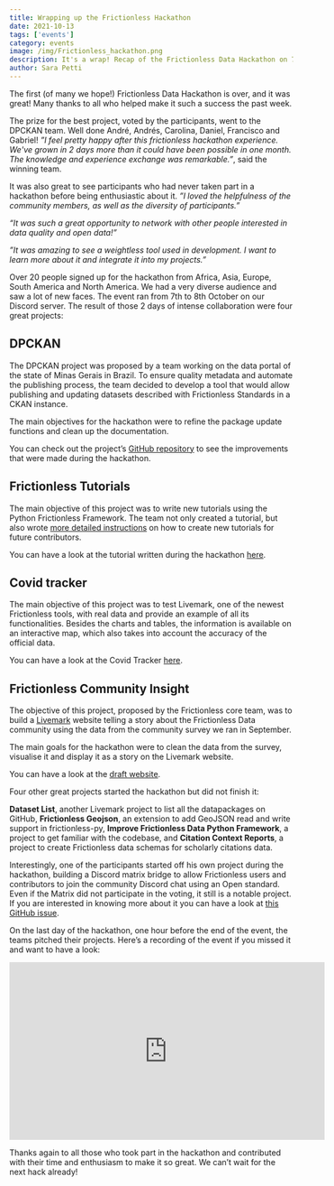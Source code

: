 ```yaml
---
title: Wrapping up the Frictionless Hackathon
date: 2021-10-13
tags: ['events']
category: events
image: /img/Frictionless_hackathon.png
description: It's a wrap! Recap of the Frictionless Data Hackathon on 7-8 October 
author: Sara Petti
---
```

The first (of many we hope!) Frictionless Data Hackathon is over, and it was great! Many thanks to all who helped make it such a success the past week. 

The prize for the best project, voted by the participants, went to the DPCKAN team. Well done André, Andrés, Carolina, Daniel, Francisco and Gabriel! 
*”I feel pretty happy after this frictionless hackathon experience. We've grown in 2 days more than it could have been possible in one month. The knowledge and experience exchange was remarkable.”*, said the winning team.

It was also great to see participants who had never taken part in a hackathon before being enthusiastic about it. *”I loved the helpfulness of the community members, as well as the diversity of participants.”*

*“It was such a great opportunity to network with other people interested in data quality and open data!”*

*”It was amazing to see a weightless tool used in development. I want to learn more about it and integrate it into my projects.”*

Over 20 people signed up for the hackathon from Africa, Asia, Europe, South America and North America. We had a very diverse audience and saw a lot of new faces. The event ran from 7th to 8th October on our Discord server. The result of those 2 days of intense collaboration were four great projects: 

## DPCKAN
The DPCKAN project was proposed by a team working on the data portal of the state of Minas Gerais in Brazil. To ensure quality metadata and automate the publishing process, the team decided to develop a tool that would allow publishing and updating datasets described with Frictionless Standards in a CKAN instance.

The main objectives for the hackathon were to refine the package update functions and clean up the documentation.

You can check out the project’s [GitHub repository](https://github.com/dados-mg/dpckan) to see the improvements that were made during the hackathon.

## Frictionless Tutorials
The main objective of this project was to write new tutorials using the Python Frictionless Framework. The team not only created a tutorial, but also wrote [more detailed instructions](https://docs.google.com/document/d/1zbWMmIeU8DUwzGaEih0JGJ-DMGug5-2UksRN1x4fvj8/edit?usp=sharing) on how to create new tutorials for future contributors.

You can have a look at the tutorial written during the hackathon [here](https://colab.research.google.com/drive/1tTtynfnExykcTYon1j6Y8OgzQZEXpQvP?usp=sharing).

## Covid tracker
The main objective of this project was to test Livemark, one of the newest Frictionless tools, with real data and provide an example of all its functionalities. Besides the charts and tables, the information is available on an interactive map, which also takes into account the accuracy of the official data. 

You can have a look at the Covid Tracker [here](https://covid-tracker.frictionlessdata.io/).

## Frictionless Community Insight
The objective of this project, proposed by the Frictionless core team, was to build a [Livemark](https://livemark.frictionlessdata.io/) website telling a story about the Frictionless Data community using the data from the community survey we ran in September. 

The main goals for the hackathon were to clean the data from the survey, visualise it and display it as a story on the Livemark website. 

You can have a look at the [draft website](https://community-insights.frictionlessdata.io/).

Four other great projects started the hackathon but did not finish it:

**Dataset List**, another Livemark project to list all the datapackages on GitHub, **Frictionless Geojson**, an extension to add GeoJSON read and write support in frictionless-py, **Improve Frictionless Data Python Framework**, a project to get familiar with the codebase, and **Citation Context Reports**, a project to create Frictionless data schemas for scholarly citations data.

Interestingly, one of the participants started off his own project during the hackathon, building a Discord matrix bridge to allow Frictionless users and contributors to join the community Discord chat using an Open standard. Even if the Matrix did not participate in the voting, it still is a notable project. If you are interested in knowing more about it you can have a look at [this GitHub issue](https://github.com/frictionlessdata/project/issues/698).

On the last day of the hackathon, one hour before the end of the event, the teams pitched their projects. Here’s a recording of the event if you missed it and want to have a look: 

<iframe width="560" height="315" src="https://www.youtube.com/embed/PKRKldaUB5U" title="YouTube video player" frameborder="0" allow="accelerometer; autoplay; clipboard-write; encrypted-media; gyroscope; picture-in-picture" allowfullscreen></iframe>

Thanks again to all those who took part in the hackathon and contributed with their time and enthusiasm to make it so great. We can’t wait for the next hack already!
